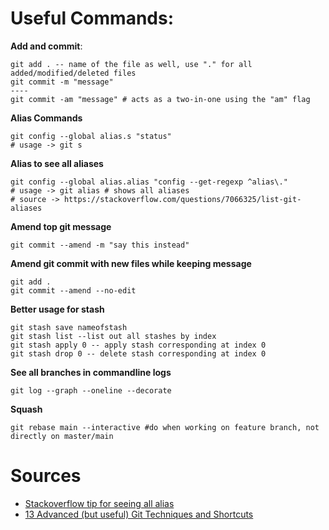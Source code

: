 # Useful Commands:
**Add and commit**:
```
git add . -- name of the file as well, use "." for all added/modified/deleted files
git commit -m "message"
----
git commit -am "message" # acts as a two-in-one using the "am" flag
```
**Alias Commands**
```
git config --global alias.s "status"
# usage -> git s
```
**Alias to see all aliases**
```
git config --global alias.alias "config --get-regexp ^alias\."
# usage -> git alias # shows all aliases
# source -> https://stackoverflow.com/questions/7066325/list-git-aliases
```
**Amend top git message**
```
git commit --amend -m "say this instead"
```
**Amend git commit with new files while keeping message**
```
git add .
git commit --amend --no-edit
```
**Better usage for stash**
```
git stash save nameofstash
git stash list --list out all stashes by index
git stash apply 0 -- apply stash corresponding at index 0
git stash drop 0 -- delete stash corresponding at index 0
```
**See all branches in commandline logs**
```
git log --graph --oneline --decorate
```
**Squash**
```
git rebase main --interactive #do when working on feature branch, not directly on master/main
```
# Sources

* [Stackoverflow tip for seeing all alias](https://stackoverflow.com/questions/7066325/list-git-aliases)
* [13 Advanced (but useful) Git Techniques and Shortcuts
](https://www.youtube.com/watch?v=ecK3EnyGD8o&ab_channel=Fireship)